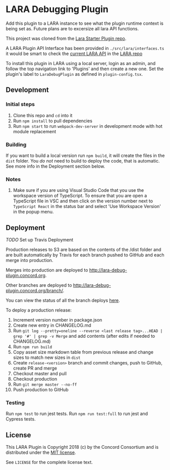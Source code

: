 # LARA Debugging Plugin

Add this plugin to a LARA instance to see what the plugin runtime context is being
set as. Future plans are to excersize all lara API functions.

This project was cloned from the [Lara Starter Plugin repo](https://github.com/concord-consortium/lara-starter-plugin).

A LARA Plugin API Interface has been provided in `./src/lara/interfaces.ts`
it would be smart to check the
[current LARA API](https://github.com/concord-consortium/lara/blob/master/app/assets/javascripts/lara-api.js) in the
[LARA repo](https://github.com/concord-consortium/lara)

To install this plugin in LARA using a local server, login as an admin, and follow
the top navigation link to 'Plugins' and then create a new one. Set the plugin's
label to `LaraDebugPlugin` as defined in `plugin-config.tsx`.


## Development

### Initial steps

1. Clone this repo and `cd` into it
2. Run `npm install` to pull dependencies
3. Run `npm start` to run `webpack-dev-server` in development mode with hot module replacement

### Building

If you want to build a local version run `npm build`, it will create the files in the `dist` folder.
You *do not* need to build to deploy the code, that is automatic.  See more info in the Deployment section below.

### Notes

1. Make sure if you are using Visual Studio Code that you use the workspace version of TypeScript.
   To ensure that you are open a TypeScript file in VSC and then click on the version number next to
   `TypeScript React` in the status bar and select 'Use Workspace Version' in the popup menu.

## Deployment

*TODO* Set up Travis Deployment

Production releases to S3 are based on the contents of the /dist folder and are built automatically by Travis
for each branch pushed to GitHub and each merge into production.

Merges into production are deployed to http://lara-debug-plugin.concord.org.

Other branches are deployed to http://lara-debug-plugin.concord.org/branch/<name>.

You can view the status of all the branch deploys [here](https://travis-ci.org/concord-consortium/lara-debug-plugin/branches).

To deploy a production release:

1. Increment version number in package.json
2. Create new entry in CHANGELOG.md
3. Run `git log --pretty=oneline --reverse <last release tag>...HEAD | grep '#' | grep -v Merge` and add contents (after edits if needed to CHANGELOG.md)
4. Run `npm run build`
5. Copy asset size markdown table from previous release and change sizes to match new sizes in `dist`
6. Create `release-<version>` branch and commit changes, push to GitHub, create PR and merge
7. Checkout master and pull
8. Checkout production
9. Run `git merge master --no-ff`
10. Push production to GitHub

### Testing

Run `npm test` to run jest tests. Run `npm run test:full` to run jest and Cypress tests.

## License

This LARA Plugin is Copyright 2018 (c) by the Concord Consortium and is distributed under the [MIT license](http://www.opensource.org/licenses/MIT).

See `LICENSE` for the complete license text.
